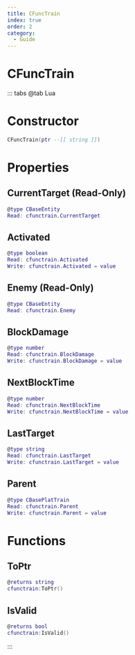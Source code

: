 ```yaml
---
title: CFuncTrain
index: true
order: 2
category:
  - Guide
---
```


# CFuncTrain

::: tabs
@tab Lua
# Constructor
```lua
CFuncTrain(ptr --[[ string ]])
```
# Properties
## CurrentTarget (Read-Only)
```lua
@type CBaseEntity
Read: cfunctrain.CurrentTarget
```
## Activated 
```lua
@type boolean
Read: cfunctrain.Activated
Write: cfunctrain.Activated = value
```
## Enemy (Read-Only)
```lua
@type CBaseEntity
Read: cfunctrain.Enemy
```
## BlockDamage 
```lua
@type number
Read: cfunctrain.BlockDamage
Write: cfunctrain.BlockDamage = value
```
## NextBlockTime 
```lua
@type number
Read: cfunctrain.NextBlockTime
Write: cfunctrain.NextBlockTime = value
```
## LastTarget 
```lua
@type string
Read: cfunctrain.LastTarget
Write: cfunctrain.LastTarget = value
```
## Parent 
```lua
@type CBasePlatTrain
Read: cfunctrain.Parent
Write: cfunctrain.Parent = value
```
# Functions
## ToPtr
```lua
@returns string
cfunctrain:ToPtr()
```
## IsValid
```lua
@returns bool
cfunctrain:IsValid()
```

:::